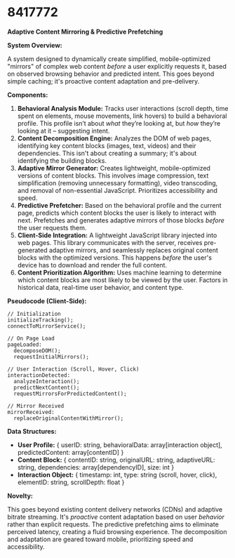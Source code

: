 # 8417772

**Adaptive Content Mirroring & Predictive Prefetching**

**System Overview:**

A system designed to dynamically create simplified, mobile-optimized "mirrors" of complex web content *before* a user explicitly requests it, based on observed browsing behavior and predicted intent. This goes beyond simple caching; it's proactive content adaptation and pre-delivery.

**Components:**

1.  **Behavioral Analysis Module:**  Tracks user interactions (scroll depth, time spent on elements, mouse movements, link hovers) to build a behavioral profile. This profile isn’t about *what* they’re looking at, but *how* they’re looking at it – suggesting intent.
2.  **Content Decomposition Engine:**  Analyzes the DOM of web pages, identifying key content blocks (images, text, videos) and their dependencies. This isn't about creating a summary; it's about identifying the building blocks.
3.  **Adaptive Mirror Generator:** Creates lightweight, mobile-optimized versions of content blocks.  This involves image compression, text simplification (removing unnecessary formatting), video transcoding, and removal of non-essential JavaScript.  Prioritizes accessibility and speed.
4.  **Predictive Prefetcher:** Based on the behavioral profile and the current page, predicts which content blocks the user is likely to interact with next.  Prefetches and generates adaptive mirrors of those blocks *before* the user requests them.
5.  **Client-Side Integration:** A lightweight JavaScript library injected into web pages. This library communicates with the server, receives pre-generated adaptive mirrors, and seamlessly replaces original content blocks with the optimized versions. This happens *before* the user's device has to download and render the full content.
6.  **Content Prioritization Algorithm:** Uses machine learning to determine which content blocks are most likely to be viewed by the user.  Factors in historical data, real-time user behavior, and content type.

**Pseudocode (Client-Side):**

```
// Initialization
initializeTracking();
connectToMirrorService();

// On Page Load
pageLoaded:
  decomposeDOM();
  requestInitialMirrors();

// User Interaction (Scroll, Hover, Click)
interactionDetected:
  analyzeInteraction();
  predictNextContent();
  requestMirrorsForPredictedContent();

// Mirror Received
mirrorReceived:
  replaceOriginalContentWithMirror();
```

**Data Structures:**

*   **User Profile:**  { userID: string, behavioralData: array[interaction object], predictedContent: array[contentID] }
*   **Content Block:** { contentID: string, originalURL: string, adaptiveURL: string, dependencies: array[dependencyID], size: int }
*   **Interaction Object:** { timestamp: int, type: string (scroll, hover, click), elementID: string, scrollDepth: float }

**Novelty:**

This goes beyond existing content delivery networks (CDNs) and adaptive bitrate streaming. It's *proactive* content adaptation based on user *behavior* rather than explicit requests. The predictive prefetching aims to eliminate perceived latency, creating a fluid browsing experience. The decomposition and adaptation are geared toward mobile, prioritizing speed and accessibility.